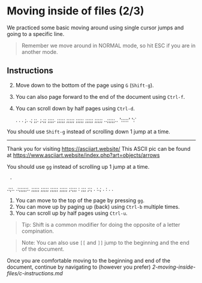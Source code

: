 # Moving inside of files (2/3)

We practiced some basic moving around using single cursor jumps and going to a specific line.

> Remember we move around in NORMAL mode, so hit ESC if you are in another mode.

## Instructions

2. Move down to the bottom of the page using `G` (`Shift-g`).
4. You can also page forward to the end of the document using `Ctrl-f`.
6. You can scroll down by half pages using `Ctrl-d`.




     .
       .
   . ;.
    .;
     ;;.
   ;.;;
   ;;;;.
   ;;;;;
   ;;;;;
   ;;;;;
   ;;;;;
   ;;;;;
 ..;;;;;..
  ':::::'
    ':`





































































You should use `Shift-g` instead of scrolling down 1 jump at a time.






















------------------------------------------------
Thank you for visiting https://asciiart.website/
This ASCII pic can be found at
https://www.asciiart.website/index.php?art=objects/arrows

















You should use `gg` instead of scrolling up 1 jump at a time.









































     .
   .:;:.
 .:;;;;;:.
   ;;;;;
   ;;;;;
   ;;;;;
   ;;;;;
   ;:;;;
   : ;;;
     ;:;
   . :.;
     . :
   .   .

1. You can move to the top of the page by pressing `gg`.
3. You can move up by paging up (back) using `Ctrl-b` multiple times.
5. You can scroll up by half pages using `Ctrl-u`. 

> Tip: Shift is a common modifier for doing the opposite of a letter compination.

> Note: You can also use `[[` and `]]` jump to the beginning and the end of the document.

Once you are comfortable moving to the beginning and end of the document, continue by navigating to (however you prefer)
*2-moving-inside-files/c-instructions.md*